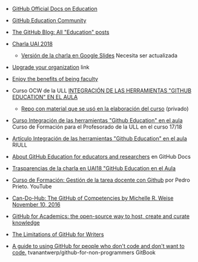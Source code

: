 * [GitHub Official Docs on Education](https://docs.github.com/en/free-pro-team@latest/education)
* [GitHub Education Community](https://education.github.community/)
* [The GitHub Blog: All "Education" posts](https://github.blog/category/community/education/)
* [Charla UAI 2018](https://github.com/PAL-ULL/uai-18-talks)
  * [Versión de la charla en Google Slides](https://docs.google.com/presentation/d/1LAZUS4SX7axmzEUElh2Oz2DqC1cJA6PUvb1KixJ1KWw/edit?usp=sharing) Necesita ser actualizada
* [Upgrade your organization](https://education.github.com/toolbox/offers/github-org-upgrades) link
* [Enjoy the benefits of being faculty](https://education.github.com/benefits)
* Curso OCW de la ULL [INTEGRACIÓN DE LAS HERRAMIENTAS "GITHUB EDUCATION" EN EL AULA](https://campusvirtual.ull.es/ocw/course/view.php?id=136)
  - [Repo con material que se usó en la elaboración del curso](https://github.com/ULL-LSI/ocw-ull-github-education-en-el-aula) (privado)
* [Curso Integración de las herramientas "Github Education" en el aula](https://ull-pfpdi-github-1718.github.io/_book/) Curso de Formación para el Profesorado de la ULL en el curso 17/18
* [Artículo Integración de las herramientas "Github Education" en el aula](https://riull.ull.es/xmlui/handle/915/9660) RIULL
* [About GitHub Education for educators and researchers](https://docs.github.com/en/free-pro-team@latest/github/teaching-and-learning-with-github-education/about-github-education-for-educators-and-researchers) en GitHub Docs
* [Trasparencias de la charla en UAI18 "GitHub Education en el Aula](https://github.com/PAL-ULL/uai-18-talks)
* [Curso de Formación: Gestión de la tarea docente con Github](https://www.youtube.com/watch?v=14H1Ultqxpw&list=PLQg_Bl-6Gfo9k0KQg5vaaV9r6Hg--nMA7) por Pedro Prieto. YouTube 

* [Can-Do-Hub: The GitHub of Competencies by Michelle R. Weise November 10, 2016](http://www.nebhe.org/thejournal/can-do-hub-the-github-of-competencies/)
* [GitHub for Academics: the open-source way to host, create and curate knowledge](http://blogs.lse.ac.uk/impactofsocialsciences/2013/06/04/github-for-academics/)
* [The Limitations of GitHub for Writers](https://www.chronicle.com/blogs/profhacker/the-limitations-of-github-for-writers/48299)
* [A guide to using GitHub for people who don't code and don't want to code.](https://github.com/tvanantwerp/github-for-non-programmers) tvanantwerp/github-for-non-programmers GitBook